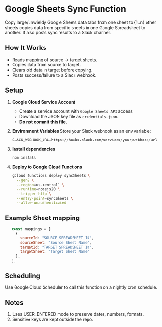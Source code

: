 # Google Sheets Sync Function

Copy large/unwieldy Google Sheets data tabs from one sheet to {1..n} other sheets copies data from specific sheets in one Google Spreadsheet to another. It also posts sync results to a Slack channel.

## How It Works
- Reads mapping of source → target sheets.
- Copies data from source to target.
- Clears old data in target before copying.
- Posts success/failure to a Slack webhook.

## Setup
1. **Google Cloud Service Account**
   - Create a service account with `Google Sheets API` access.
   - Download the JSON key file as `credentials.json`.
   - **Do not commit this file.**

2. **Environment Variables**
   Store your Slack webhook as an env variable:
   ```
   SLACK_WEBHOOK_URL=https://hooks.slack.com/services/your/webhook/url
   ```

3. **Install dependencies**
   ```bash
   npm install
   ```

4. **Deploy to Google Cloud Functions**

   ```bash
   gcloud functions deploy syncSheets \
     --gen2 \
     --region=us-central1 \
     --runtime=nodejs20 \
     --trigger-http \
     --entry-point=syncSheets \
     --allow-unauthenticated
   ```

## Example Sheet mapping

   ```javascript
      const mappings = [
        {
          sourceId: "SOURCE_SPREADSHEET_ID",
          sourceSheet: "Source Sheet Name",
          targetId: "TARGET_SPREADSHEET_ID",
          targetSheet: "Target Sheet Name"
        },
      ];
  ```

## Scheduling
Use Google Cloud Scheduler to call this function on a nightly cron schedule.

## Notes
1. Uses USER_ENTERED mode to preserve dates, numbers, formats.
2. Sensitive keys are kept outside the repo.
